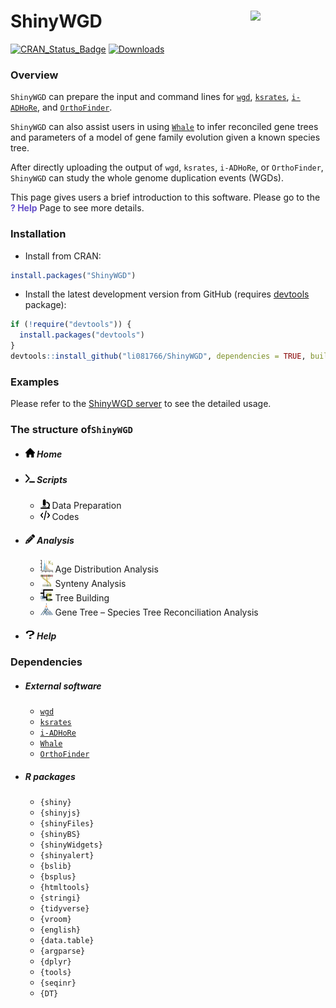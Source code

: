 # ShinyWGD <img src="man/figures/stanlogo.png" align="right" width="120" />

<!-- badges: start -->
[![CRAN_Status_Badge](https://www.r-pkg.org/badges/version/ShinyWGD?color=blue)](https://cran.r-project.org/web/packages/ShinyWGD)
[![Downloads](https://cranlogs.r-pkg.org/badges/ShinyWGD?color=blue)](https://cran.rstudio.com/package=ShinyWGD)
<!-- badges: end -->

### Overview

`ShinyWGD` can prepare the input and command lines for [`wgd`](https://github.com/arzwa/wgd), [`ksrates`](https://github.com/VIB-PSB/ksrates), [`i-ADHoRe`](https://www.vandepeerlab.org/?q=tools/i-adhore30), and [`OrthoFinder`](https://github.com/davidemms/OrthoFinder). 

`ShinyWGD` can also assist users in using [`Whale`](https://github.com/arzwa/whaleprep/tree/master) to infer reconciled gene trees and parameters of a model of gene family evolution given a known species tree.

After directly uploading the output of `wgd`, `ksrates`, `i-ADHoRe`, or `OrthoFinder`, `ShinyWGD` can study the whole genome duplication events (WGDs).

This page gives users a brief introduction to this software. Please go to the <font color='#6650C9'><b>? Help</b></font> Page to see more details.

### Installation

* Install from CRAN:

```r
install.packages("ShinyWGD")
```

* Install the latest development version from GitHub (requires [devtools](https://github.com/hadley/devtools) package):

```r
if (!require("devtools")) {
  install.packages("devtools")
}
devtools::install_github("li081766/ShinyWGD", dependencies = TRUE, build_vignettes = FALSE)
```

### Examples

Please refer to the [ShinyWGD server](https://bioinformatics.psb.ugent.be/webtools/ShinyWGD) to see the detailed usage. 


### The structure of`ShinyWGD`

- ##### <img src="inst/ShinyWGD/www/images/house-solid.svg" alt="Icon" width="15" height="15"> Home
- ##### <img src="inst/ShinyWGD/www/images/terminal-solid.svg" alt="Icon" width="15" height="15"> Scripts
  - <img src="inst/ShinyWGD/www/images/microscope-solid.svg" alt="Icon" width="15" height="15"> Data Preparation
  - <img src="inst/ShinyWGD/www/images/code-solid.svg" alt="Icon" width="15" height="15"> Codes
- ##### <img src="inst/ShinyWGD/www/images/pencil-solid.svg" alt="Icon" width="15" height="15"> Analysis
  - <img src="inst/ShinyWGD/www/images/ksIcon.svg" alt="Icon" width="20" height="20"> Age Distribution Analysis
  - <img src="inst/ShinyWGD/www/images/syntenyIcon.svg" alt="Icon" width="20" height="20"> Synteny Analysis
  - <img src="inst/ShinyWGD/www/images/ksTreeIcon.svg" alt="Icon" width="20" height="20"> Tree Building
  - <img src="inst/ShinyWGD/www/images/treeReconciliationIcon.svg" alt="Icon" width="20" height="20"> Gene Tree – Species Tree Reconciliation Analysis
- ##### <img src="inst/ShinyWGD/www/images/question-solid.svg" alt="Icon" width="15" height="15"> Help

### Dependencies

- ##### External software
  - [`wgd`](https://github.com/arzwa/wgd)
  - [`ksrates`](https://github.com/VIB-PSB/ksrates)
  - [`i-ADHoRe`](https://www.vandepeerlab.org/?q=tools/i-adhore30)
  - [`Whale`](https://github.com/arzwa/Whale.jl/tree/master)
  - [`OrthoFinder`](https://github.com/davidemms/OrthoFinder)

- ##### R packages
  - `{shiny}`
  - `{shinyjs}`
  - `{shinyFiles}`
  - `{shinyBS}`
  - `{shinyWidgets}`
  - `{shinyalert}`
  - `{bslib}`
  - `{bsplus}`
  - `{htmltools}`
  - `{stringi}`
  - `{tidyverse}`
  - `{vroom}`
  - `{english}`
  - `{data.table}`
  - `{argparse}`
  - `{dplyr}`
  - `{tools}`
  - `{seqinr}`
  - `{DT}`
